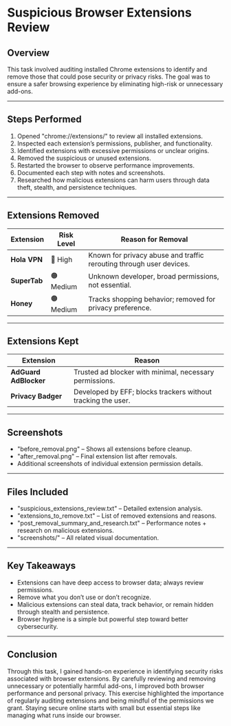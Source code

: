 # Suspicious Browser Extensions Review

## Overview
This task involved auditing installed Chrome extensions to identify and remove those that could pose security or privacy risks. The goal was to ensure a safer browsing experience by eliminating high-risk or unnecessary add-ons.

---

## Steps Performed
1. Opened "chrome://extensions/" to review all installed extensions.
2. Inspected each extension’s permissions, publisher, and functionality.
3. Identified extensions with excessive permissions or unclear origins.
4. Removed the suspicious or unused extensions.
5. Restarted the browser to observe performance improvements.
6. Documented each step with notes and screenshots.
7. Researched how malicious extensions can harm users through data theft, stealth, and persistence techniques.

---

## Extensions Removed
| Extension      | Risk Level | Reason for Removal |
|----------------|------------|---------------------|
| **Hola VPN**   | 🔴 High     | Known for privacy abuse and traffic rerouting through user devices. |
| **SuperTab**   | 🟠 Medium   | Unknown developer, broad permissions, not essential. |
| **Honey**      | 🟠 Medium   | Tracks shopping behavior; removed for privacy preference. |

---

## Extensions Kept
| Extension             | Reason |
|---------------------- |--------|
| **AdGuard AdBlocker** | Trusted ad blocker with minimal, necessary permissions. |
| **Privacy Badger**    | Developed by EFF; blocks trackers without tracking the user. |

---

## Screenshots
- "before_removal.png" – Shows all extensions before cleanup.
- "after_removal.png" – Final extension list after removals.
- Additional screenshots of individual extension permission details.

---

## Files Included
- "suspicious_extensions_review.txt" – Detailed extension analysis.
- "extensions_to_remove.txt" – List of removed extensions and reasons.
- "post_removal_summary_and_research.txt" – Performance notes + research on malicious extensions.
- "screenshots/" – All related visual documentation.

---

## Key Takeaways
- Extensions can have deep access to browser data; always review permissions.
- Remove what you don’t use or don’t recognize.
- Malicious extensions can steal data, track behavior, or remain hidden through stealth and persistence.
- Browser hygiene is a simple but powerful step toward better cybersecurity.

---

## Conclusion
Through this task, I gained hands-on experience in identifying security risks associated with browser extensions. By carefully reviewing and removing unnecessary or potentially harmful add-ons, I improved both browser performance and personal privacy. This exercise highlighted the importance of regularly auditing extensions and being mindful of the permissions we grant. Staying secure online starts with small but essential steps like managing what runs inside our browser.
